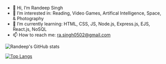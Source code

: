- 👋 Hi, I’m Randeep Singh
- 👀 I’m interested in: Reading, Video Games, Artifical Intelligence, Space, & Photography
- 🌱 I’m currently learning: HTML, CSS, JS, Node.js, Express.js, EJS, React.js, NoSQL
- 📫 How to reach me: ra.singh0502@gmail.com

![Randeep's GitHub stats](https://github-readme-stats.vercel.app/api?username=rasingh02&theme=tokyonight&show_icons=true)


[![Top Langs](https://github-readme-stats.vercel.app/api/top-langs/?username=anuraghazra)](https://github.com/ransingh02/github-readme-stats)
